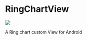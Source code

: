 # RingChartView
[![](https://jitpack.io/v/Kerwin-CH/RingChartView.svg)](https://jitpack.io/#Kerwin-CH/RingChartView)

A Ring chart custom View for Android
